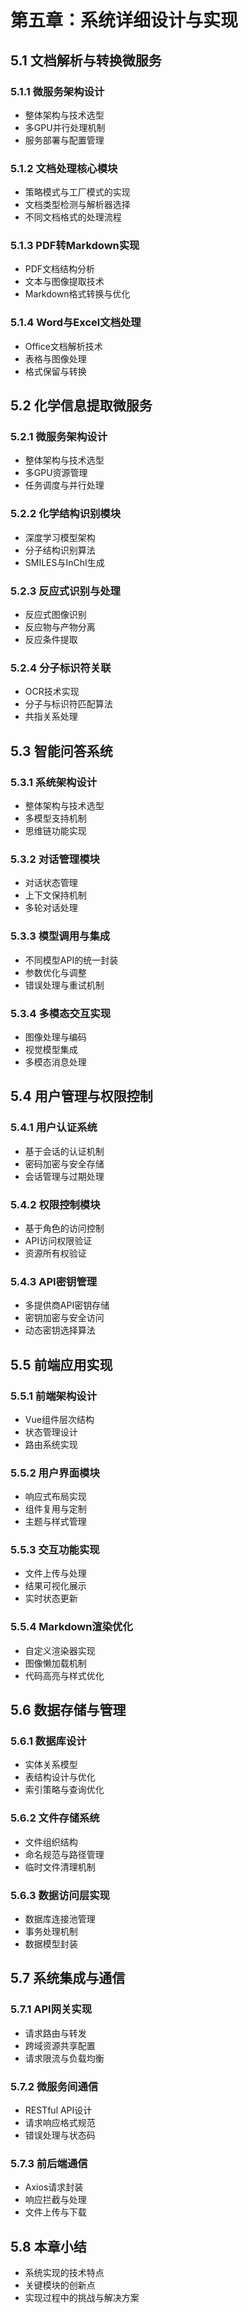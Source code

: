 # 第五章：系统详细设计与实现

## 5.1 文档解析与转换微服务
### 5.1.1 微服务架构设计
- 整体架构与技术选型
- 多GPU并行处理机制
- 服务部署与配置管理
### 5.1.2 文档处理核心模块
- 策略模式与工厂模式的实现
- 文档类型检测与解析器选择
- 不同文档格式的处理流程
### 5.1.3 PDF转Markdown实现
- PDF文档结构分析
- 文本与图像提取技术
- Markdown格式转换与优化
### 5.1.4 Word与Excel文档处理
- Office文档解析技术
- 表格与图像处理
- 格式保留与转换

## 5.2 化学信息提取微服务
### 5.2.1 微服务架构设计
- 整体架构与技术选型
- 多GPU资源管理
- 任务调度与并行处理
### 5.2.2 化学结构识别模块
- 深度学习模型架构
- 分子结构识别算法
- SMILES与InChI生成
### 5.2.3 反应式识别与处理
- 反应式图像识别
- 反应物与产物分离
- 反应条件提取
### 5.2.4 分子标识符关联
- OCR技术实现
- 分子与标识符匹配算法
- 共指关系处理

## 5.3 智能问答系统
### 5.3.1 系统架构设计
- 整体架构与技术选型
- 多模型支持机制
- 思维链功能实现
### 5.3.2 对话管理模块
- 对话状态管理
- 上下文保持机制
- 多轮对话处理
### 5.3.3 模型调用与集成
- 不同模型API的统一封装
- 参数优化与调整
- 错误处理与重试机制
### 5.3.4 多模态交互实现
- 图像处理与编码
- 视觉模型集成
- 多模态消息处理

## 5.4 用户管理与权限控制
### 5.4.1 用户认证系统
- 基于会话的认证机制
- 密码加密与安全存储
- 会话管理与过期处理
### 5.4.2 权限控制模块
- 基于角色的访问控制
- API访问权限验证
- 资源所有权验证
### 5.4.3 API密钥管理
- 多提供商API密钥存储
- 密钥加密与安全访问
- 动态密钥选择算法

## 5.5 前端应用实现
### 5.5.1 前端架构设计
- Vue组件层次结构
- 状态管理设计
- 路由系统实现
### 5.5.2 用户界面模块
- 响应式布局实现
- 组件复用与定制
- 主题与样式管理
### 5.5.3 交互功能实现
- 文件上传与处理
- 结果可视化展示
- 实时状态更新
### 5.5.4 Markdown渲染优化
- 自定义渲染器实现
- 图像懒加载机制
- 代码高亮与样式优化

## 5.6 数据存储与管理
### 5.6.1 数据库设计
- 实体关系模型
- 表结构设计与优化
- 索引策略与查询优化
### 5.6.2 文件存储系统
- 文件组织结构
- 命名规范与路径管理
- 临时文件清理机制
### 5.6.3 数据访问层实现
- 数据库连接池管理
- 事务处理机制
- 数据模型封装

## 5.7 系统集成与通信
### 5.7.1 API网关实现
- 请求路由与转发
- 跨域资源共享配置
- 请求限流与负载均衡
### 5.7.2 微服务间通信
- RESTful API设计
- 请求响应格式规范
- 错误处理与状态码
### 5.7.3 前后端通信
- Axios请求封装
- 响应拦截与处理
- 文件上传与下载

## 5.8 本章小结
- 系统实现的技术特点
- 关键模块的创新点
- 实现过程中的挑战与解决方案
